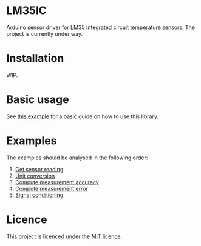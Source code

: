 # LM35IC
Arduino sensor driver for LM35 integrated circuit temperature sensors. The project is currently under way.

# Installation
WIP.

# Basic usage
See [this example](examples/basics.ino) for a basic guide on how to use this library.

# Examples
The examples should be analysed in the following order:

1. [Get sensor reading](examples/basics.ino)
2. [Unit conversion](examples/unit_conversion.ino)
3. [Compute measurement accuracy](examples/compute_accuracy.ino)
4. [Compute measurement error](examples/compute_error.ino)
5. [Signal conditioning](examples/signal_conditioning.ino)

# Licence
This project is licenced under the [MIT licence](LICENSE).
